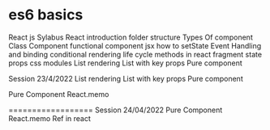 es6 basics
======================
React js Sylabus
React introduction
folder structure
Types Of component
Class Component
functional component
jsx
how to setState
Event Handling and binding
conditional rendering
life cycle methods in react
fragment
state
props
css modules
List rendering
List with key props
Pure component

Session 23/4/2022
List rendering
List with key props
Pure component

Pure Component
React.memo

==================
Session 24/04/2022
Pure Component
React.memo
Ref in react



